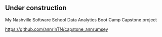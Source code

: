 
## Under construction

My Nashville Software School Data Analytics Boot Camp Capstone project  

https://github.com/annrinTN/capstone_annrumsey
